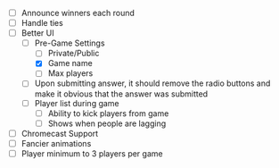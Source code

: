 - [ ] Announce winners each round
- [ ] Handle ties
- [ ] Better UI
    - [ ] Pre-Game Settings
        - [ ] Private/Public
        - [x] Game name
        - [ ] Max players
    - [ ] Upon submitting answer, it should remove the radio buttons and make it obvious that the answer was submitted
    - [ ] Player list during game
        - [ ] Ability to kick players from game
        - [ ] Shows when people are lagging
- [ ] Chromecast Support
- [ ] Fancier animations
- [ ] Player minimum to 3 players per game

